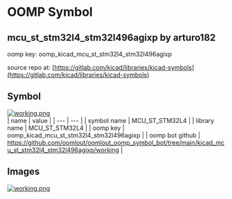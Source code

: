 # OOMP Symbol  
## mcu_st_stm32l4_stm32l496agixp  by arturo182  
  
oomp key: oomp_kicad_mcu_st_stm32l4_stm32l496agixp  
  
source repo at: [https://gitlab.com/kicad/libraries/kicad-symbols](https://gitlab.com/kicad/libraries/kicad-symbols)  
## Symbol  
  
[![working.png](working_600.png)](working.png)  
| name | value | 
| --- | --- | 
| symbol name | MCU_ST_STM32L4 | 
| library name | MCU_ST_STM32L4 | 
| oomp key | oomp_kicad_mcu_st_stm32l4_stm32l496agixp | 
| oomp bot github | https://github.com/oomlout/oomlout_oomp_symbol_bot/tree/main/kicad_mcu_st_stm32l4_stm32l496agixp/working | 
## Images  
  
[![working.png](working_140.png)](working.png)  
